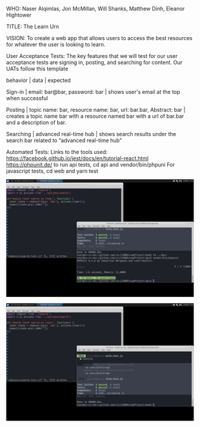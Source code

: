 WHO: Naser Alqimlas, Jon McMillan, Will Shanks, Matthew Dinh, Eleanor Hightower

TITLE: The Learn Urn

VISION: To create a web app that allows users to access the best resources for whatever the user is looking to learn.

User Acceptance Tests: The key features that we will test for our user acceptance tests are signing in, posting, and searching for content. Our UATs follow this template

behavior | data | expected

Sign-in | email: bar@bar, password: bar | shows user's email at the top when successful

Posting | topic name: bar, resource name: bar, url: bar.bar, Abstract: bar | creates a topic name bar with a resource named bar with a url of bar.bar and a description of bar.

Searching | advanced real-time hub | shows search results under the search bar related to “advanced real-time hub” 

Automated Tests: Links to the tools used: https://facebook.github.io/jest/docs/en/tutorial-react.html 
https://phpunit.de/ 
to run api tests, cd api and vendor/bin/phpuni
For javascript tests, cd web and yarn test

![First test](https://github.com/Will-Shanks/csci3308GroupProject/blob/master/milestone5-img1.png)

![Second test](https://github.com/Will-Shanks/csci3308GroupProject/blob/master/milestone5-img2.png)
